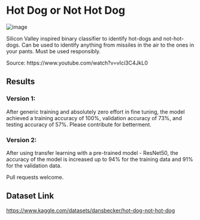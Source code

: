 # Hot Dog or Not Hot Dog

![image](https://user-images.githubusercontent.com/24204968/172019712-879df1b9-7d27-400e-b5ae-97eaa8f44a04.png)

Silicon Valley inspired binary classifier to identify hot-dogs and not-hot-dogs. Can be used to identify anything from missiles in the air to the ones in your pants. Must be used responsibly.

<div>Source: https://www.youtube.com/watch?v=vIci3C4JkL0</div>

## Results

### Version 1: 
After generic training and absolutely zero effort in fine tuning, the model achieved a training accuracy of 100%, validation accuracy of 73%, and testing accuracy of 57%. Please contribute for betterment. 

### Version 2:
After using transfer learning with a pre-trained model - ResNet50, the accuracy of the model is increased up to 94% for the training data and 91% for the validation data.

Pull requests welcome.

## Dataset Link

https://www.kaggle.com/datasets/dansbecker/hot-dog-not-hot-dog
